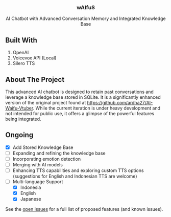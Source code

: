 <br />
<div align="center">
  <a href="#">
  </a>
  <h3 align="center">wAIfuS</h3>
  <p align="center">
    AI Chatbot with Advanced Conversation Memory and Integrated Knowledge Base
    <br />
  </p>
</div>


## Built With

1. OpenAI
2. Voicevox API (Local)
3. Silero TTS


## About The Project
This advanced AI chatbot is designed to retain past conversations and leverage a knowledge base stored in SQLite. It is a significantly enhanced version of the original project found at https://github.com/ardha27/AI-Waifu-Vtuber. While the current iteration is under heavy development and not intended for public use, it offers a glimpse of the powerful features being integrated.

## Ongoing

- [x] Add Stored Knowledge Base
- [ ] Expanding and refining the knowledge base
- [ ] Incorporating emotion detection
- [ ] Merging with AI models
- [ ] Enhancing TTS capabilities and exploring custom TTS options (suggestions for English and Indonesian TTS are welcome)
- [ ] Multi-language Support
    - [x] Indonesia
    - [x] English
    - [x] Japanese

See the [open issues](https://github.com/SynthpX/wAIfuS/issues) for a full list of proposed features (and known issues).


